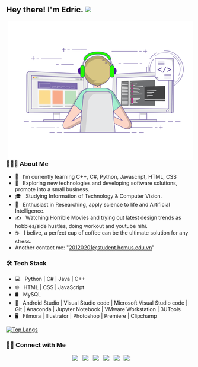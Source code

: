 <h2> Hey there! I'm Edric. <img src="https://github.com/souvikguria98/souvikguria98/blob/master/Hi.gif" width="25"></h2>
<img align="right" alt="GIF" src="https://raw.githubusercontent.com/devSouvik/devSouvik/master/gif3.gif" width="500"/>

<h3> 👨🏻‍💻 About Me </h3>

- 🔭 &nbsp; I’m currently learning C++, C#, Python, Javascript, HTML, CSS
- 🤔 &nbsp; Exploring new technologies and developing software solutions, promote into a small business.
- 🎓 &nbsp; Studying Information of Technology & Computer Vision.
- 🌱 &nbsp; Enthusiast in Researching, apply science to life and Artificial Intelligence.
- ✍️ &nbsp; Watching Horrible Movies and trying out latest design trends as hobbies/side hustles, doing workout and youtube hihi.
- ☕ &nbsp; I belive, a perfect cup of coffee can be the ultimate solution for any stress.
- Another contact me: "20120201@student.hcmus.edu.vn"

<h3>🛠 Tech Stack</h3>

- 💻 &nbsp; Python | C# | Java | C++  
- 🌐 &nbsp; HTML | CSS | JavaScript
- 🛢 &nbsp; MySQL
- 🔧 &nbsp; Android Studio | Visual Studio code | Microsoft Visual Studio code | Git | Anaconda | Jupyter Notebook | VMware Workstation | 3UTools 
- 🖥 &nbsp; Filmora | Illustrator | Photoshop | Premiere | Clipchamp   

<!---<br>

<img align="center" src="https://github-readme-stats.vercel.app/api?username=devSouvik&include_all_commits=true&count_private=true&show_icons=true&line_height=20&title_color=7A7ADB&icon_color=2234AE&text_color=D3D3D3&bg_color=0,000000,130F40" alt="devSouvik's Github Stats">

</br>--->

[![Top Langs](https://github-readme-stats.vercel.app/api/top-langs/?username=EdricJ&layout=compact&text_color=daf7dc&bg_color=151515)](https://github.com/EdricJ/github-readme-stats)


<h3> 🤝🏻 Connect with Me </h3>

<p align="center">
&nbsp; <a href="https://www.youtube.com/channel/UCQFeVWKtOVrmurI3dDHYzmA?view_as=subscriber" target="_blank" rel="noopener noreferrer"><img src="https://img.icons8.com/plasticine/100/000000/youtube.png" width="50" /></a>
&nbsp; <a href="https://open.spotify.com/user/inknys3l65llnz517palibn3v" target="_blank" rel="noopener noreferrer"><img src="https://img.icons8.com/plasticine/100/000000/spotify.png" width="50" /></a>
&nbsp; <a href="https://www.quora.com/profile/Edric-27" target="_blank" rel="noopener noreferrer"><img src="https://img.icons8.com/plasticine/100/000000/quora.png" width="50" /></a>
&nbsp; <a href="https://www.instagram.com/sg9.pgt/?fbclid=IwAR1QVXKCoe0Eif97_IMRwBv-l43xduV2fbHvcq6j5xshOXs4Pb8xgvPVoFo" target="_blank" rel="noopener noreferrer"><img src="https://img.icons8.com/plasticine/100/000000/instagram-new.png" width="50" /></a>  
&nbsp; <a href="https://www.linkedin.com/in/edricJ9/?fbclid=IwAR281bHnDTY9n8mkRTdoa4UKS8F6QqiuL7OT8ISqqKXC5Gt5plEikE8g754" target="_blank" rel="noopener noreferrer"><img src="https://img.icons8.com/plasticine/100/000000/linkedin.png" width="50" /></a>
&nbsp; <a href="mailto:pthong901102@gmail.com" target="_blank" rel="noopener noreferrer"><img src="https://img.icons8.com/plasticine/100/000000/gmail.png"  width="50" /></a>
</p>

<!---
EdricJ/EdricJ is a ✨ special ✨ repository because its `README.md` (this file) appears on your GitHub profile.
You can click the Preview link to take a look at your changes.
--->
